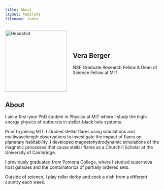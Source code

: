 ```yaml
---
title: About
layout: template
filename: index
--- 
```


<div style="display: flex; align-items: center;">
    <img src="headshot_cam_cropped.jpg" alt="Headshot" style="width: 200px; margin-right: 20px;">
    <div>
        <p>  <h2>Vera Berger</h2>
            NSF Graduate Research Fellow & Dean of Science Fellow at MIT
        </p>
    </div>
</div>

## About
I am a first-year PhD student in Physics at MIT where I study the high-energy physics of outbursts in stellar-black hole systems.

Prior to joining MIT, I studied stellar flares using simulations and multiwavelength observations to investigate the impact of flares on planetary habitability.
I developed magnetohydrodynamic simulations of the  magnetic processes that cause stellar flares as a Churchill Scholar at the University of Cambridge.

I previously graduated from Pomona College, where I studied supernova host galaxies and the combinatorics of partially ordered sets.

Outside of science, I play roller derby and cook a dish from a different country each week. 
